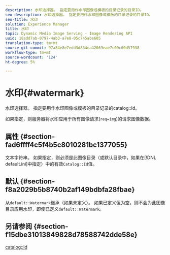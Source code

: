 ```yaml
---
description: 水印选择器。 指定要用作水印图像或模板的目录记录的目录ID。
seo-description: 水印选择器。 指定要用作水印图像或模板的目录记录的目录ID。
seo-title: 水印
solution: Experience Manager
title: 水印
topic: Dynamic Media Image Serving - Image Rendering API
uuid: 18add7ab-0797-4ab3-a7e8-05c745abe605
translation-type: tm+mt
source-git-commit: 97a84e8e7edd3d834ca42069eae7c09c00d57938
workflow-type: tm+mt
source-wordcount: '124'
ht-degree: 5%

---
```



# 水印{#watermark}

水印选择器。 指定要用作水印图像或模板的目录记录的catalog::Id。

如果指定，则服务器将水印应用于所有图像请求(`req=img`)的请求图像数据。

## 属性 {#section-fad6ffff4c5f4b5c8010281bc1377055}

文本字符串。 如果指定，则必须是此图像目录（或默认目录中，如果在[!DNL default.ini]中指定）中的有效`Catalog::Id`值。

## 默认 {#section-f8a2029b5b8740b2af149bdbfa28fbae}

从`default::Watermark`继承（如果未定义）。 如果已定义但为空，则不会为此图像目录应用水印，即使已定义`default::Watermark`。

## 另请参阅 {#section-f15dbe31013849828d78588742dde58e}

[catalog::Id](/help/aem-is-ir-api/is-api/image-catalog/image-serving-api-ref/c-image-catalog-reference/c-image-svg-data-reference/c-image-data-reference/r-id-cat.md)
